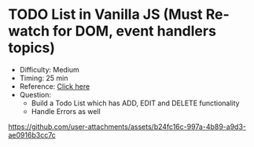 # TODO List in Vanilla JS (Must Re-watch for DOM, event handlers topics)

- Difficulty: Medium
- Timing: 25 min
- Reference: [Click here](https://rpy.club/course/eqaGR0ZwIs?module-id=65ce186f5e4faf0b8f65d88e&lesson-id=65de17666c6285712b25f448)
- Question:
  - Build a Todo List which has ADD, EDIT and DELETE functionality
  - Handle Errors as well


https://github.com/user-attachments/assets/b24fc16c-997a-4b89-a9d3-ae0916b3cc7c

